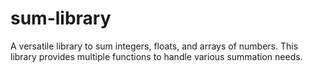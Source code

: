 <h1>sum-library</h1>

<p>A versatile library to sum integers, floats, and arrays of numbers. This library provides multiple functions to handle various summation needs.</p>
